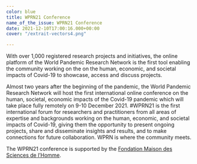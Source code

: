 ```yaml
---
color: blue
title: WPRN21 Conference
name_of_the_issue: WPRN21 Conference
date: 2021-12-10T17:00:16.000+00:00
cover: "/extrait-vectors4.png"

---
```

With over 1,000 registered research projects and initiatives, the online platform of the World Pandemic Research Network is the first tool enabling the community working on the on the human, economic, and societal impacts of Covid-19 to showcase, access and discuss projects.

Almost two years after the beginning of the pandemic, the World Pandemic Research Network will host the first international online conference on the human, societal, economic impacts of the Covid-19 pandemic which will take place fully remotely on 9-10 December 2021. #WPRN21 is the first international forum for researchers and practitioners from all areas of expertise and backgrounds working on the human, economic, and societal impacts of Covid-19, giving them the opportunity to present ongoing projects, share and disseminate insights and results, and to make connections for future collaboration. WPRN is where the community meets.

The WPRN21 conference is supported by the [Fondation Maison des Sciences de l’Homme](https://www.fmsh.fr/en).